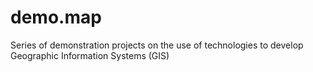 # demo.map
Series of demonstration projects on the use of technologies to develop Geographic Information Systems (GIS)
